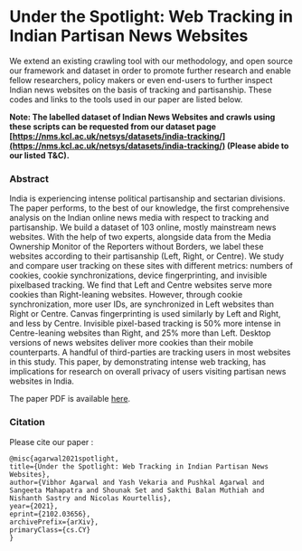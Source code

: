 # Under the Spotlight: Web Tracking in Indian Partisan News Websites

We extend an existing crawling tool with our methodology, and open source our framework and dataset in order to promote further research and enable fellow researchers, policy makers or even end-users to further inspect Indian news websites on the basis of tracking and partisanship. These codes and links to the tools used in our paper are listed below.

**Note: The labelled dataset of Indian News Websites and crawls using these scripts can be requested from our dataset page [https://nms.kcl.ac.uk/netsys/datasets/india-tracking/](https://nms.kcl.ac.uk/netsys/datasets/india-tracking/) (Please abide to our listed T&C).**

### Abstract
India is experiencing intense political partisanship and sectarian divisions. The paper performs, to the best of our knowledge, the first comprehensive analysis on the Indian online news media with respect to tracking and partisanship. We build a dataset of 103 online, mostly mainstream news websites. With the help of two experts, alongside data from the Media Ownership Monitor of the Reporters without Borders, we label these websites according to their partisanship (Left, Right, or Centre). We study and compare user tracking on these sites with different metrics: numbers of cookies, cookie synchronizations, device fingerprinting, and invisible pixelbased tracking. We find that Left and Centre websites serve more cookies than Right-leaning websites. However, through cookie synchronization, more user IDs, are synchronized in Left websites than Right or Centre. Canvas fingerprinting is used similarly by Left and Right, and less by Centre. Invisible pixel-based tracking is 50% more intense in Centre-leaning websites than Right, and 25% more than Left. Desktop versions of news websites deliver more cookies than their mobile counterparts. A handful of third-parties are tracking users in most websites in this study. This paper, by demonstrating intense web tracking, has implications for research on overall privacy of users visiting partisan news websites in India.

The paper PDF is available [here](https://arxiv.org/pdf/2102.03656.pdf).

### Citation
Please cite our paper :
```
@misc{agarwal2021spotlight,
title={Under the Spotlight: Web Tracking in Indian Partisan News Websites}, 
author={Vibhor Agarwal and Yash Vekaria and Pushkal Agarwal and Sangeeta Mahapatra and Shounak Set and Sakthi Balan Muthiah and Nishanth Sastry and Nicolas Kourtellis},
year={2021},
eprint={2102.03656},
archivePrefix={arXiv},
primaryClass={cs.CY}
}
```
